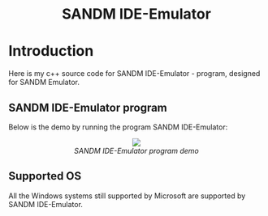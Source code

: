 <p align="center">
 <h1 align="center">SANDM IDE-Emulator</h1>
</p>

# Introduction

Here is my c++ source code for SANDM IDE-Emulator - program, designed for SANDM Emulator.

## SANDM IDE-Emulator program

Below is the demo by running the program SANDM IDE-Emulator:
<p align="center">
  <img src="demo/SANDM.gif"><br/>
  <i>SANDM IDE-Emulator program demo</i>
</p>

## Supported OS

All the Windows systems still supported by Microsoft are supported by SANDM IDE-Emulator.

